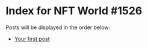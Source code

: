 # Index for NFT World #1526
Posts will be displayed in the order below:

- [Your first post](./001-first.md)


